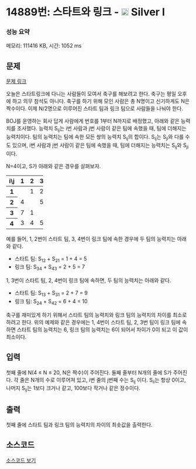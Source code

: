 # 14889번: 스타트와 링크 - <img src="https://static.solved.ac/tier_small/10.svg" style="height:20px" /> Silver I

<!-- performance -->
### 성능 요약
메모리: 111416 KB, 시간: 1052 ms
<!-- end -->

## 문제

[문제 링크](https://boj.kr/14889)


<p>오늘은 스타트링크에 다니는 사람들이 모여서&nbsp;축구를 해보려고 한다. 축구는 평일 오후에 하고&nbsp;의무 참석도 아니다. 축구를 하기 위해 모인 사람은 총 N명이고 신기하게도 N은 짝수이다. 이제 N/2명으로 이루어진 스타트 팀과 링크 팀으로 사람들을 나눠야 한다.</p>

<p>BOJ를 운영하는 회사 답게 사람에게&nbsp;번호를 1부터 N까지로 배정했고, 아래와 같은 능력치를 조사했다. 능력치 S<sub>ij</sub>는 i번 사람과 j번 사람이 같은 팀에 속했을 때, 팀에 더해지는 능력치이다. 팀의 능력치는 팀에 속한 모든 쌍의 능력치 S<sub>ij</sub>의 합이다. S<sub>ij</sub>는 S<sub>ji</sub>와 다를 수도 있으며, i번 사람과 j번 사람이 같은 팀에 속했을 때, 팀에 더해지는 능력치는 S<sub>ij</sub>와 S<sub>ji</sub>이다.</p>

<p>N=4이고, S가 아래와 같은 경우를 살펴보자.</p>

<table class="table table-bordered" style="width:20%">
<thead>
<tr>
<th>i\j</th>
<th>1</th>
<th>2</th>
<th>3</th>
<th>4</th>
</tr>
</thead>
<tbody>
<tr>
<th>1</th>
<td>&nbsp;</td>
<td>1</td>
<td>2</td>
<td>3</td>
</tr>
<tr>
<th>2</th>
<td>4</td>
<td>&nbsp;</td>
<td>5</td>
<td>6</td>
</tr>
<tr>
<th>3</th>
<td>7</td>
<td>1</td>
<td>&nbsp;</td>
<td>2</td>
</tr>
<tr>
<th>4</th>
<td>3</td>
<td>4</td>
<td>5</td>
<td>&nbsp;</td>
</tr>
</tbody>
</table>

<p>예를 들어, 1, 2번이 스타트 팀, 3, 4번이 링크 팀에 속한 경우에 두 팀의 능력치는 아래와 같다.</p>

<ul>
<li>스타트 팀: S<sub>12</sub> + S<sub>21</sub> = 1 + 4 = 5</li>
<li>링크 팀: S<sub>34</sub> + S<sub>43</sub> = 2 + 5 = 7</li>
</ul>

<p>1, 3번이 스타트 팀, 2, 4번이 링크 팀에 속하면, 두 팀의 능력치는 아래와 같다.</p>

<ul>
<li>스타트 팀: S<sub>13</sub> + S<sub>31</sub> = 2 + 7 = 9</li>
<li>링크 팀: S<sub>24</sub> + S<sub>42</sub> = 6 + 4 = 10</li>
</ul>

<p>축구를 재미있게 하기 위해서 스타트 팀의 능력치와 링크 팀의 능력치의 차이를 최소로 하려고 한다. 위의 예제와 같은 경우에는 1, 4번이&nbsp;스타트 팀, 2, 3번 팀이 링크 팀에 속하면 스타트 팀의 능력치는 6, 링크 팀의 능력치는 6이 되어서 차이가 0이 되고 이 값이 최소이다.</p>



## 입력


<p>첫째 줄에 N(4 ≤ N ≤ 20, N은 짝수)이 주어진다. 둘째&nbsp;줄부터 N개의 줄에 S가 주어진다. 각 줄은 N개의 수로 이루어져 있고, i번 줄의 j번째 수는 S<sub>ij</sub> 이다. S<sub>ii</sub>는 항상 0이고, 나머지 S<sub>ij</sub>는 1보다 크거나 같고, 100보다 작거나 같은 정수이다.</p>



## 출력


<p>첫째 줄에 스타트 팀과 링크 팀의 능력치의 차이의 최솟값을 출력한다.</p>



## 소스코드

[소스코드 보기](스타트와%20링크.py)